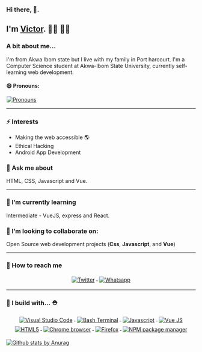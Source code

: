 ### Hi there, 👋. 
 
## I'm [Victor](https://vred.netlify.com).  🎉🎈 🎉🎈

### A bit about me...
I'm from Akwa Ibom state but I live with my family in Port harcourt.  I'm a Computer Science student at Akwa-Ibom State University, currently self-learning web development. 
#### 😄  Pronouns:
<a href="#">
    <img src="https://raw.githubusercontent.com/victuk/victuk/master/badges/pronouns.svg" alt="Pronouns" style="vertical-align:top; margin:1px">
  </a>

<hr> 

### ⚡  Interests
- Making the web accessible 🌎 
- Ethical Hacking 
- Android App Development 

### 💬 Ask me about 
 HTML, CSS, Javascript and Vue. 


<hr>

### 🌱 I’m currently learning

Intermediate - VueJS, express and React. 

### 👯 I’m looking to collaborate on: 
Open Source web development projects (**Css**, **Javascript**, and **Vue**) 

---
### 📢 How to reach me
<p align="center">
  <a href="https://twitter.com/ukokjnr">
    <img src="https://raw.githubusercontent.com/victuk/victuk/master/badges/twitter.svg" alt="Twitter" style="vertical-align:top; margin:4px">
  </a>  

  <a href="https://wa.me/2348137249484 ">
    <img src="https://raw.githubusercontent.com/victuk/victuk/master/badges/whatsapp.svg" alt="Whatsapp" style="vertical-align:top; margin:4px">
  </a>

</p>

<hr>

### 🚧 I build with... ⛑
<p align="center">
  <a href="#">
    <img src="https://raw.githubusercontent.com/victuk/victuk/master/badges/vscode.svg" alt="Visual Studio Code" style="vertical-align:top; margin:4px">
  </a>  

  <a href="#">
    <img src="https://raw.githubusercontent.com/victuk/victuk/master/badges/bash.svg" alt="Bash Terminal" style="vertical-align:top; margin:4px">
  </a>

  <a href="#">
    <img src="https://raw.githubusercontent.com/victuk/victuk/master/badges/javascript.svg" alt="Javascript" style="vertical-align:top; margin:4px">
  </a>

  <a href="# ">
    <img src="https://raw.githubusercontent.com/victuk/victuk/master/badges/vue.svg" alt="Vue JS" style="vertical-align:top; margin:4px">
  </a>

  <a href="# ">
    <img src="https://raw.githubusercontent.com/simeon4real/victuk/master/badges/html5.svg" alt="HTML5" style="vertical-align:top; margin:4px">
  </a>

  <a href="# ">
    <img src="https://raw.githubusercontent.com/victuk/victuk/master/badges/chrome.svg" alt="Chrome browser" style="vertical-align:top; margin:4px">
  </a>

  <a href="# ">
    <img src="https://raw.githubusercontent.com/victuk/victuk/master/badges/firefox.svg" alt="Firefox" style="vertical-align:top; margin:4px">
  </a>

  <a href="# ">
    <img src="https://raw.githubusercontent.com/victuk/victuk/master/badges/npm.svg" alt="NPM package manager" style="vertical-align:top; margin:4px">
  </a>


</p>



[![Github stats by Anurag](https://github-readme-stats.vercel.app/api?username=victuk&show_icons=true&title_color=fff&icon_color=79ff97&text_color=9f9f9f&bg_color=151515)](https://github.com/anuraghazra/github-readme-stats)

